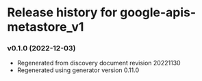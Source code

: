 # Release history for google-apis-metastore_v1

### v0.1.0 (2022-12-03)

* Regenerated from discovery document revision 20221130
* Regenerated using generator version 0.11.0

